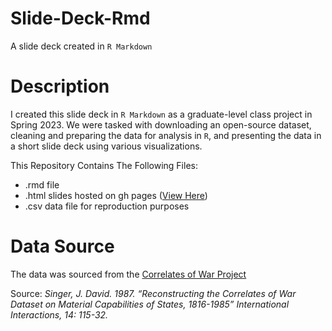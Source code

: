 # Slide-Deck-Rmd
A slide deck created in `R Markdown`

# Description
I created this slide deck in `R Markdown` as a graduate-level class project in Spring 2023. We were tasked with downloading an open-source dataset, cleaning and preparing the data for analysis in `R`, and presenting the data in a short slide deck using various visualizations.

This Repository Contains The Following Files:
- .rmd file 
- .html slides hosted on gh pages ([View Here](https://jcook125.github.io/Slide-Deck-Rmd/#1))
- .csv data file for reproduction purposes

# Data Source
The data was sourced from the [Correlates of War Project](https://correlatesofwar.org/)

Source: *Singer, J. David. 1987. “Reconstructing the Correlates of War Dataset on Material Capabilities of States, 1816-1985” International Interactions, 14: 115-32.*
